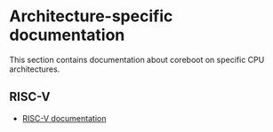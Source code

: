 # Architecture-specific documentation

This section contains documentation about coreboot on specific CPU
architectures.

## RISC-V

- [RISC-V documentation](riscv/index.md)
